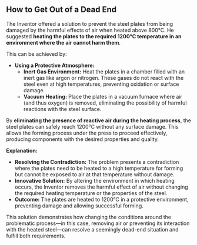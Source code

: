 ## How to Get Out of a Dead End

The Inventor offered a solution to prevent the steel plates from being damaged by the harmful effects of air when heated above 800°C. He suggested **heating the plates to the required 1200°C temperature in an environment where the air cannot harm them**.

This can be achieved by:

- **Using a Protective Atmosphere:**
  - **Inert Gas Environment:** Heat the plates in a chamber filled with an inert gas like argon or nitrogen. These gases do not react with the steel even at high temperatures, preventing oxidation or surface damage.
  - **Vacuum Heating:** Place the plates in a vacuum furnace where air (and thus oxygen) is removed, eliminating the possibility of harmful reactions with the steel surface.

By **eliminating the presence of reactive air during the heating process**, the steel plates can safely reach 1200°C without any surface damage. This allows the forming process under the press to proceed effectively, producing components with the desired properties and quality.

**Explanation:**

- **Resolving the Contradiction:** The problem presents a contradiction where the plates need to be heated to a high temperature for forming but cannot be exposed to air at that temperature without damage.
- **Innovative Solution:** By altering the environment in which heating occurs, the Inventor removes the harmful effect of air without changing the required heating temperature or the properties of the steel.
- **Outcome:** The plates are heated to 1200°C in a protective environment, preventing damage and allowing successful forming.

This solution demonstrates how changing the conditions around the problematic process—in this case, removing air or preventing its interaction with the heated steel—can resolve a seemingly dead-end situation and fulfill both requirements.
